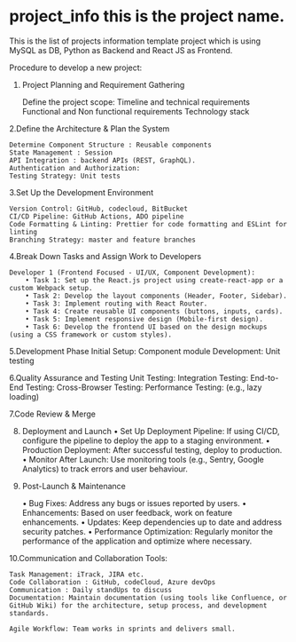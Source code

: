 # project_info this is the project name.
This is the list of projects information template project which is using MySQL as DB, Python as Backend and React JS as Frontend.

Procedure to develop a new project:

1. Project Planning and Requirement Gathering

	Define the project scope: Timeline and technical requirements
	Functional and Non functional requirements
	Technology stack
	
2.Define the Architecture & Plan the System
	
	Determine Component Structure : Reusable components
	State Management : Session
	API Integration : backend APIs (REST, GraphQL).
	Authentication and Authorization:
	Testing Strategy: Unit tests 
	
3.Set Up the Development Environment

	Version Control: GitHub, codecloud, BitBucket
	CI/CD Pipeline: GitHub Actions, ADO pipeline
	Code Formatting & Linting: Prettier for code formatting and ESLint for linting
	Branching Strategy: master and feature branches
	
4.Break Down Tasks and Assign Work to Developers

	Developer 1 (Frontend Focused - UI/UX, Component Development):
		• Task 1: Set up the React.js project using create-react-app or a custom Webpack setup.
		• Task 2: Develop the layout components (Header, Footer, Sidebar).
		• Task 3: Implement routing with React Router.
		• Task 4: Create reusable UI components (buttons, inputs, cards).
		• Task 5: Implement responsive design (Mobile-first design).
		• Task 6: Develop the frontend UI based on the design mockups (using a CSS framework or custom styles).
	
	
5.Development Phase
	Initial Setup:
	Component module Development:
	Unit testing
	
6.Quality Assurance and Testing
	Unit Testing:
	Integration Testing: 
	End-to-End Testing:
	Cross-Browser Testing:
	Performance Testing: (e.g., lazy loading)
	
7.Code Review & Merge

8. Deployment and Launch
	• Set Up Deployment Pipeline: If using CI/CD, configure the pipeline to deploy the app to a staging environment.
	• Production Deployment: After successful testing, deploy to production.
	• Monitor After Launch: Use monitoring tools (e.g., Sentry, Google Analytics) to track errors and user behaviour. 

9. Post-Launch & Maintenance

	• Bug Fixes: Address any bugs or issues reported by users.
	• Enhancements: Based on user feedback, work on feature enhancements.
	• Updates: Keep dependencies up to date and address security patches.
	• Performance Optimization: Regularly monitor the performance of the application and optimize where necessary.

10.Communication and Collaboration Tools:

	Task Management: iTrack, JIRA etc.
	Code Collaboration : GitHub, codeCloud, Azure devOps
	Communication : Daily standUps to discuss 
	Documentation: Maintain documentation (using tools like Confluence, or GitHub Wiki) for the architecture, setup process, and development standards.
	
	Agile Workflow: Team works in sprints and delivers small.


